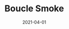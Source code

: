 ---
description: "Width%3A%2054%u201D%20%7C%20Content%3A%2075%25%20Polyester%2C%2015%25%20Viscose%2C%2010%25%20Acrylic%20%7C%20Abrasion%3A%2050%2C000%20Double%20Rubs%20-%20Wyzenbeek%20Method%20%7C%20Repeat%3A%20N/A%20%7C%20Finish%3A%20INCASE%20by%20CRYPTON%20%7C%20Flammability%3A%20NFPA%20260%2C%20UFAC%20Class%201%2C%20CAL%20117%20%7C%20Applications%3A%20Contract%20/%20Hospitality%2C%20Residential%20%7C%20"
tags: 
  - "Lark Fontaine"
  - "Boucle"
  - "Textiles"
image_primary: "img/Boucle_Smoke_large.jpg"
href: "https://www.larkfontaine.com/collections/textiles/products/boucle-smoke"
designer: "Lark Fontaine"
title: "Boucle Smoke"
category: "Textiles"
subtitle: ""
manufacturer: "Lark Fontaine"
slug: "/manufacturers/lark-fontaine/textiles/lark-fontaine-boucle-smoke"
date: "2021-04-01"
---